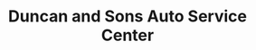 ---
title: "Duncan and Sons Auto Service Center"
url: /seattle/duncan-and-sons-auto-service-center/
shop: car repair
---